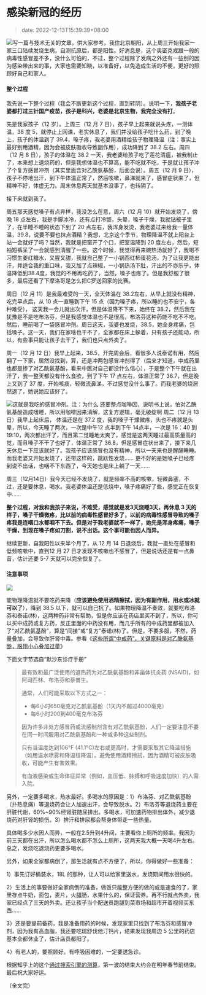# 感染新冠的经历
>date: 2022-12-13T15:39:39+08:00


![](https://coolshell.cn/wp-content/uploads/2022/12/covid19-300x225.jpg)写一篇与技术无关的文章，供大家参考。我住北京朝阳，从上周三开始我家一家三口陆续发烧生病，自测抗原后，都是阳性。好消息是，这个奥密克戎跟一般的病毒性感冒差不多，没什么可怕的，不过，整个过程除了发病之外还有一些别的因为感染带出来的事，大家也需要知晓，以准备好，以免造成生活的不便，更好的照顾好自己和家人。


#### 整个过程


我先说一下整个过程（我会不断更新这个过程，直到转阴）。说明一下，**我孩子老婆都打过三针国产疫苗，孩子是科兴，老婆是北京生物，我完全没有打**。


先是我家孩子（12 岁）。上周三（12 月 7 日），孩子早上起来就说头疼，一测体温，38 度 5，就停止上网课，老实休息了，我们并没给孩子吃什么药，到了晚上，孩子的体温到了 39.4，嗓子疼，我老婆用酒精给孩子物理降温（注：事实上最好别用酒精，因为会被皮肤吸收导致副作用），成功降到了 38.2 左右。周四（12 月 8 日），孩子的体温在 38.2 一天，我老婆给孩子吃了莲花清瘟，被我制止了，本来想上退烧药的，但是我想体温也不算高，能不吃就不吃，于是就让孩子冲了个复方感冒冲剂（其实里面含对乙酰氨基酚，后面会说）。周五（12 月 9 日），孩子不停地出汗，到下午体温正常了，然后咳嗽，鼻涕就来了，感冒症状来了，但精神不好，体虚无力。周末休息两天就基本没事了，也转阴了。


接下来就到我了。



周五那天感觉嗓子有点异样，我没怎么在意，周六（12 月 10）就开始发烧了，傍晚 18 点左右，我是手脚冰冷，还有点打冷颤，头晕，嗓子干燥，我就钻被子里了，在半睡不睡的状态下到了 20 点左右，我浑身发烫，我老婆过来给我一量体温，39.8，说要不要也抹点酒精？我想，北京这个季节，物理降温不就上阳台上站一会就好了吗？当然，我就是把窗开了个口，把室温降到 20 度左右，然后，短袖短裤呆了一会就感到清醒了一些。这个时候，我觉得再来碗热汤就好了，我喝不习惯生姜红糖水，又腥又甜，我就自己整了一小锅西红柿蛋花汤，为了让我更能出汗，并适合我的重口味，我又加了点辣椒，一小锅热汤下肚，汗出的不亦乐乎，体温降低到38.4度，我觉的不用再吃药了，当然，嗓子也疼了。但是我舒服了很多，最后还看了下摩洛哥是怎么把C罗送回家的比赛。


周日（12 月 11）是我最难受的一天，全天体温在 38.2左右，从早上就没有精神，吃完早点后，从 10 点一直睡到下午 15 点（因为嗓子疼，所以睡的也不安宁，各种难受）， 这天我一会儿就出次汗，但是体温降不下来，始终在 38.2，然后我在犹豫是不是吃布洛芬，但是我感觉体温也不是很高，布洛芬这种药能不吃不不吃。然后，睡前喝了一袋感冒冲剂。周日这天，我婆也发烧，38.5，她全身疼痛，包括嗓子。这一天，我们在家啥也干不了，全家都在床上躲着，只有孩子还能动，所以，有些事只能让孩子去干了，我们也只点外卖了。


周一（12 月 12 日）我早上起来，38.5，开完周会后，看很多人说泰诺有用，然后翻了一下家，居然没找到，算，还是冲两包感冒冲剂得了（后来才知道，中成药里也都是掺了对乙酰氨基酚，看来中医对自己都没什么信心），于是整个下午就在出汗了，我一整天都没有什么食欲，到了下午 17 点左右，体温正常了 36.7，但是晚上又到了 37 度，开始咳痰，轻微流鼻涕，不过感觉没什么事了。而我老婆的烧居然退了，她说她应该好了。


[![](https://coolshell.cn/wp-content/uploads/2022/12/IMG_2399-871x1024.jpg)](https://coolshell.cn/wp-content/uploads/2022/12/IMG_2399.jpg)这就是我吃的感冒冲剂。注：为什么 还要整点咖啡因，说明书上说，怕对乙酰氨基酚造成嗜睡，所以用咖啡因来消解，这复方逻辑，毫无破绽啊
周二（12 月 13 日）我早上起床后， 体温还是在 37.2 度，我的嗓子干燥微疼，头也不疼就是头晕，所以，今天睡了两次，一次是中午12 点半到下午 14点半，一次是 16：40 到 19:10，两次都出汗了，而且第二觉睡地太爽了，感觉是这两天睡过最高质量高的觉，而且嗓子不干了也好了，体温正常了 36.8，但是感冒症状出来了，接下来几天休息一下应该就好了。我孩子应该感冒也没有精神，所以一天来也是醒醒睡睡。而我老婆又开始发烧了，还带这样的，跳跃性发烧…… 更不好的是她嗓子已经疼到说不出话，也咽不下东西了，今天她也是床上躺了一天……


周三（12月14日）我今天已经不发烧了，就是频率不高的咳嗽，轻微鼻塞，不过，还是要休息，喝水。我老婆体温还是低烧中，嗓子疼痛好了些，感觉正在恢复中……


**整个过程，对我和我孩子来说，不难受，感觉就是发3天烧睡3天，再休息 3 天的样子，嗓子干燥微疼，比以前的病毒性感冒好多了，以前的病毒性感冒导致的嗓子疼我是连咽口水都咽不下去。但是对于我老婆就不一样了，她先是浑身疼痛，嗓子干燥，到现在嗓子疼如刀割，说不出话。这个事可能也因人而异。**


继续更新，自我阳性以来半个月了，从 12 月 14 日退烧后，我就一直处在感冒和低频咳嗽中，直到12 月 27 日才发现不咳嗽也不感冒了，但是说话还是有一点鼻音，估计还要 5-7 天就可以完全恢复了。


#### 注意事项


![](https://coolshell.cn/wp-content/uploads/2022/12/IMG_2402.jpg)


能物理降温就不要吃药来降（**应该避免使用酒精擦拭，因为有副作用，用水或冰就可以了**），降到 38.5 以下，就可以自己抗了。如果物理降温不奏效，就要吃布洛芬和泰诺(林)，这两种药非常有帮助，但是你应该在药店里买不到了，所以，你可以买中成药或复方药，反正里面的中药没有用，而几乎所有的中成药里都被加入了“对乙酰氨基酚”，算是“间接”或“复方”泰诺(林)了。但是，不要多服，不然，药量叠加，会导致你肝肾中毒。参看《[这些所谓“中成药”，关键原料是对乙酰氨基酚，服用小心叠加过量](https://www.163.com/dy/article/HOA1A9UQ055342ZM.html)》


下面文字节选自“默沙东诊疗手册”



> 
> 
> 最有效和最广泛使用的退热药为对乙酰氨基酚和非甾体抗炎药 (NSAID)，如阿司匹林、布洛芬和萘普生。
> 
> 
> 
> 
> 通常，人们可能采取以下方式之一：
> 
> 
> 
> 
> * 每6小时650毫克对乙酰氨基酚（1天内不超过4000毫克）
> * 每6小时200到400毫克布洛芬
> 
> 
> 
> 
> 因为许多非处方感冒药或流感制剂含有对乙酰氨基酚，人们一定要注意不要在同一时间服用对乙酰氨基酚和一种或多种这些制剂。
> 
> 
> 
> 
> 只有当温度达到106°F (41.1°C)左右或更高时，才需要采取其它降温措施（如用温水喷雾和降温毯降温）。避免使用酒精擦拭，因为酒精可被皮肤吸收，可能产生有害效果。
> 
> 
> 
> 
> 有血液感染或生命体征异常（例如，血压低、脉搏和呼吸速度加快）的人需入院。
> 
> 
> 
> 


另外，一定要多喝水，热水最好。多喝水的原因是：1）布洛芬、对乙酰氨基酚（扑热息痛）等退烧药会让人加速出汗，会导致脱水。2）布洛芬等退烧药主要在肝脏代谢，60%~90%经肾脏随尿排出。多喝水，可加速药物排出体外，减少退烧药对肝肾的损伤。3）排汗和排尿都会帮身体带走一些热量。


具体喝多少水因人而异，一般在2.5升到4升间，主要看你上厕所的频率。我因为前三天都在出汗，所以怎么喝水都不怎么上厕所，这两天我大概一天喝4升左右。总之，发烧吃退烧药更要多喝水。


另外，如果全家都病倒了，那生活就有点不方便了，所以，你得做好一些准备：


1）事先订好桶装水，18L 的那种，让人可以给家里送水，发烧期间用水很快的。


2）生活上的事要做好全家病倒的准备，做饭只能整方便的做的或是速食的了，家里存点牛奶，面包，麦片，火腿肠，水果什么的，保证营养。再不行就点外卖，我家已经点了三天的外卖。还让孩子当个配送员跑腿到菜市场和超市开着视频买东西……


3）还是要提前备药，我是准备用药的时候，发现家里只找到了布洛芬和感冒冲剂，因为我有高血脂，我还要吃瑞舒伐他汀钙片，结果发现我周边 5 公里的药店基本全都休业了，估计店员都阳了。


4）有老人的，要照顾好。有呼吸困难的，一定要送急诊。


根据知乎上的这个[通过搜索引擎的测算](https://zhuanlan.zhihu.com/p/590989182)，第一波的结束大约会在明年春节前结束。最后祝大家好运。


（全文完）


